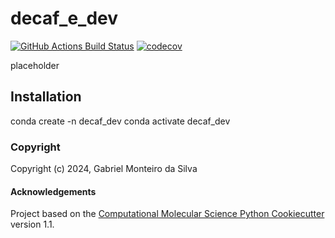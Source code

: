 decaf_e_dev
==============================
[//]: # (Badges)
[![GitHub Actions Build Status](https://github.com/REPLACE_WITH_OWNER_ACCOUNT/decaf_e_dev/workflows/CI/badge.svg)](https://github.com/REPLACE_WITH_OWNER_ACCOUNT/decaf_e_dev/actions?query=workflow%3ACI)
[![codecov](https://codecov.io/gh/REPLACE_WITH_OWNER_ACCOUNT/decaf_e_dev/branch/main/graph/badge.svg)](https://codecov.io/gh/REPLACE_WITH_OWNER_ACCOUNT/decaf_e_dev/branch/main)


placeholder
## Installation
conda create -n decaf_dev
conda activate decaf_dev



### Copyright

Copyright (c) 2024, Gabriel Monteiro da Silva


#### Acknowledgements
 
Project based on the 
[Computational Molecular Science Python Cookiecutter](https://github.com/molssi/cookiecutter-cms) version 1.1.
